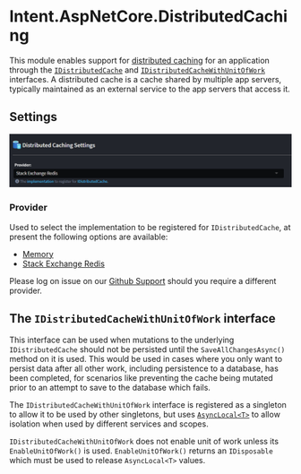 # Intent.AspNetCore.DistributedCaching

This module enables support for [distributed caching](https://learn.microsoft.com/aspnet/core/performance/caching/distributed) for an application through the [`IDistributedCache`](https://learn.microsoft.com/dotnet/api/microsoft.extensions.caching.distributed.idistributedcache) and [`IDistributedCacheWithUnitOfWork`](#the-idistributedcachewithunitofwork-interface) interfaces. A distributed cache is a cache shared by multiple app servers, typically maintained as an external service to the app servers that access it.

## Settings

![Screenshot of settings for the module](docs/settings.png)

### Provider

Used to select the implementation to be registered for `IDistributedCache`, at present the following options are available:

- [Memory](https://learn.microsoft.com/aspnet/core/performance/caching/distributed#distributed-memory-cache)
- [Stack Exchange Redis](https://learn.microsoft.com/aspnet/core/performance/caching/distributed#distributed-redis-cache)

Please log on issue on our [Github Support](https://github.com/IntentArchitect/Support) should you require a different provider.

## The `IDistributedCacheWithUnitOfWork` interface

This interface can be used when mutations to the underlying `IDistributedCache` should not be persisted until the `SaveAllChangesAsync()` method on it is used. This would be used in cases where you only want to persist data after all other work, including persistence to a database, has been completed, for scenarios like preventing the cache being mutated prior to an attempt to save to the database which fails.

The `IDistributedCacheWithUnitOfWork` interface is registered as a singleton to allow it to be used by other singletons, but uses [`AsyncLocal<T>`](https://learn.microsoft.com/dotnet/api/system.threading.asynclocal-1) to allow isolation when used by different services and scopes.

`IDistributedCacheWithUnitOfWork` does not enable unit of work unless its `EnableUnitOfWork()` is used. `EnableUnitOfWork()` returns an `IDisposable` which must be used to release `AsyncLocal<T>` values.